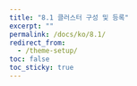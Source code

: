 ```yaml
---
title: "8.1 클러스터 구성 및 등록"
excerpt: ""
permalink: /docs/ko/8.1/
redirect_from:
  - /theme-setup/
toc: false
toc_sticky: true
---
```

